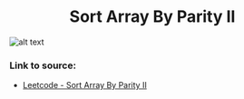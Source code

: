 <h1 align="center">Sort Array By Parity II</h1>

![alt text](https://images2.imgbox.com/18/9d/gRU4LIx5_o.png?raw=true)

### Link to source: 
- <a href="https://leetcode.com/problems/sort-array-by-parity-ii/">Leetcode - Sort Array By Parity II</a>

